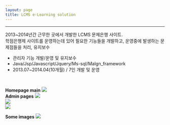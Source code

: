 ```yaml
---
layout: page
title: LCMS e-Learning solution
---
```

<hr>
<p class="f12">2013~2014년간 근무한 곳에서 개발한 LCMS 문제은행 사이트. <br>
학점은행제 사이트를 운영하는데 있어 필요한 기능들을 개발하고, 운영중에 발생하는 문제점들을 처리, 유지보수 
</p>

<ul class="f11">
	<li>관리자 기능 개발/운영 및 유지보수</li>
    <li>Java/Jsp/Javascript/Jquery/Ms-sql/Malgn_framework</li>
    <li>2013.07~2014.04(10개월) / 7인 개발 및 운영</li>
    
</ul><br>


**Homepage main**
<img src= "{{ site.baseurl }}/images/lcms/lcms_image1.png" sizes="400x400">
<br>
**Admin pages**
<img src= "{{ site.baseurl }}/images/lcms/lcms_image3.png" sizes="400x400"><br>
<img src= "{{ site.baseurl }}/images/lcms/lcms_image4.png" sizes="400x400"><br>
<img src= "{{ site.baseurl }}/images/lcms/lcms_image5.png" sizes="400x400"><br>

**Some images**
<img src= "{{ site.baseurl }}/images/lcms/lcms_image2.png" sizes="400x400">
